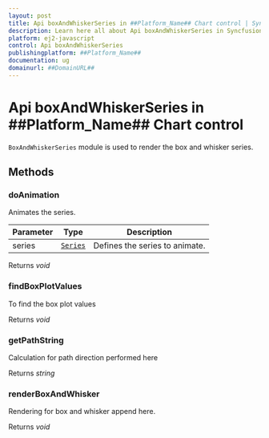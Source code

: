 ```yaml
---
layout: post
title: Api boxAndWhiskerSeries in ##Platform_Name## Chart control | Syncfusion
description: Learn here all about Api boxAndWhiskerSeries in Syncfusion ##Platform_Name## Chart control of Syncfusion Essential JS 2 and more.
platform: ej2-javascript
control: Api boxAndWhiskerSeries 
publishingplatform: ##Platform_Name##
documentation: ug
domainurl: ##DomainURL##
---
```


# Api boxAndWhiskerSeries in ##Platform_Name## Chart control

`BoxAndWhiskerSeries` module is used to render the box and whisker series.

## Methods

### doAnimation

Animates the series.

| Parameter | Type | Description |
|------|------|-------------|
| series |  [`Series`](./api-series.html) | Defines the series to animate. |

Returns *void*

### findBoxPlotValues

To find the box plot values

Returns *void*

### getPathString

Calculation for path direction performed here

Returns *string*

### renderBoxAndWhisker

Rendering for box and whisker append here.

Returns *void*
